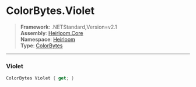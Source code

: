 # ColorBytes.Violet

> **Framework**: .NETStandard,Version=v2.1  
> **Assembly**: [Heirloom.Core][0]  
> **Namespace**: [Heirloom][0]  
> **Type**: [ColorBytes][1]  

--------------------------------------------------------------------------------

### Violet

```cs
ColorBytes Violet { get; }
```

[0]: ..\Heirloom.Core.md
[1]: Heirloom.ColorBytes.md
